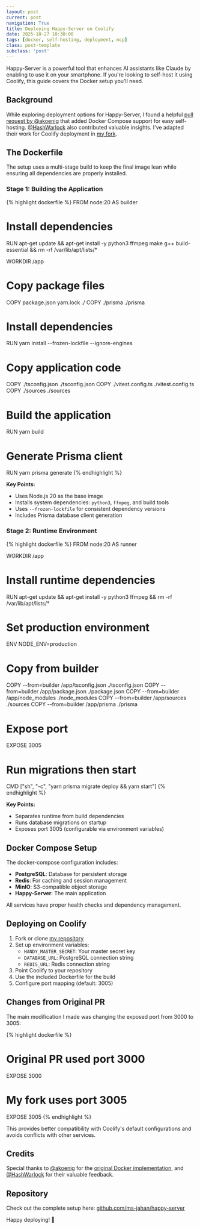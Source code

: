 ```yaml
---
layout: post
current: post
navigation: True
title: Deploying Happy-Server on Coolify
date: 2025-10-27 10:30:00
tags: [docker, self-hosting, deployment, mcp]
class: post-template
subclass: 'post'
---
```


Happy-Server is a powerful tool that enhances AI assistants like Claude by enabling to use it on your smartphone. If you're looking to self-host it using Coolify, this guide covers the Docker setup you'll need.

## Background

While exploring deployment options for Happy-Server, I found a helpful [pull request by @akoenig](https://github.com/slopus/happy-server/pull/5) that added Docker Compose support for easy self-hosting. [@HashWarlock](https://github.com/HashWarlock) also contributed valuable insights. I've adapted their work for Coolify deployment in [my fork](https://github.com/ms-jahan/happy-server).

## The Dockerfile

The setup uses a multi-stage build to keep the final image lean while ensuring all dependencies are properly installed.

### Stage 1: Building the Application

{% highlight dockerfile %}
FROM node:20 AS builder

# Install dependencies
RUN apt-get update && apt-get install -y python3 ffmpeg make g++ build-essential && rm -rf /var/lib/apt/lists/*

WORKDIR /app

# Copy package files
COPY package.json yarn.lock ./
COPY ./prisma ./prisma

# Install dependencies
RUN yarn install --frozen-lockfile --ignore-engines

# Copy application code
COPY ./tsconfig.json ./tsconfig.json
COPY ./vitest.config.ts ./vitest.config.ts
COPY ./sources ./sources

# Build the application
RUN yarn build

# Generate Prisma client
RUN yarn prisma generate
{% endhighlight %}

**Key Points:**
- Uses Node.js 20 as the base image
- Installs system dependencies: `python3`, `ffmpeg`, and build tools
- Uses `--frozen-lockfile` for consistent dependency versions
- Includes Prisma database client generation

### Stage 2: Runtime Environment

{% highlight dockerfile %}
FROM node:20 AS runner

WORKDIR /app

# Install runtime dependencies
RUN apt-get update && apt-get install -y python3 ffmpeg && rm -rf /var/lib/apt/lists/*

# Set production environment
ENV NODE_ENV=production

# Copy from builder
COPY --from=builder /app/tsconfig.json ./tsconfig.json
COPY --from=builder /app/package.json ./package.json
COPY --from=builder /app/node_modules ./node_modules
COPY --from=builder /app/sources ./sources
COPY --from=builder /app/prisma ./prisma

# Expose port
EXPOSE 3005

# Run migrations then start
CMD ["sh", "-c", "yarn prisma migrate deploy && yarn start"]
{% endhighlight %}

**Key Points:**
- Separates runtime from build dependencies
- Runs database migrations on startup
- Exposes port 3005 (configurable via environment variables)

## Docker Compose Setup

The docker-compose configuration includes:

- **PostgreSQL**: Database for persistent storage
- **Redis**: For caching and session management
- **MinIO**: S3-compatible object storage
- **Happy-Server**: The main application

All services have proper health checks and dependency management.

## Deploying on Coolify

1. Fork or clone [my repository](https://github.com/ms-jahan/happy-server)
2. Set up environment variables:
   - `HANDY_MASTER_SECRET`: Your master secret key
   - `DATABASE_URL`: PostgreSQL connection string
   - `REDIS_URL`: Redis connection string
3. Point Coolify to your repository
4. Use the included Dockerfile for the build
5. Configure port mapping (default: 3005)

## Changes from Original PR

The main modification I made was changing the exposed port from 3000 to 3005:

{% highlight dockerfile %}
# Original PR used port 3000
EXPOSE 3000

# My fork uses port 3005
EXPOSE 3005
{% endhighlight %}

This provides better compatibility with Coolify's default configurations and avoids conflicts with other services.

## Credits

Special thanks to [@akoenig](https://github.com/akoenig) for the [original Docker implementation](https://github.com/slopus/happy-server/pull/5), and [@HashWarlock](https://github.com/HashWarlock) for their valuable feedback.

## Repository

Check out the complete setup here: [github.com/ms-jahan/happy-server](https://github.com/ms-jahan/happy-server)

Happy deploying! 🚀
